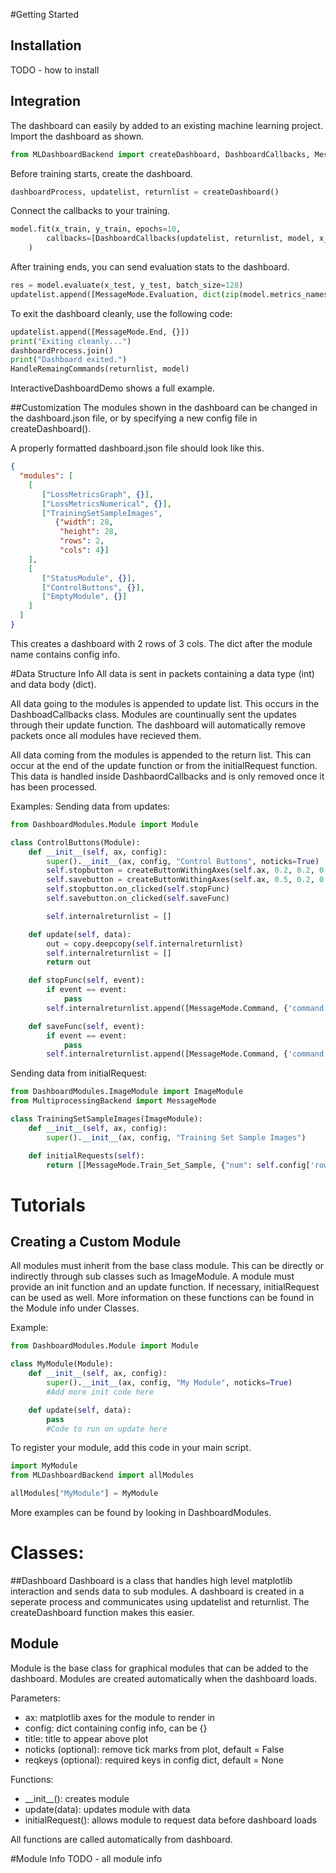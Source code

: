 #Getting Started
## Installation
TODO - how to install

## Integration
The dashboard can easily by added to an existing machine learning project.
Import the dashboard as shown.
```python
from MLDashboardBackend import createDashboard, DashboardCallbacks, MessageMode, HandleRemaingCommands
```

Before training starts, create the dashboard.
```python
dashboardProcess, updatelist, returnlist = createDashboard()
```

Connect the callbacks to your training.
```python
model.fit(x_train, y_train, epochs=10,
        callbacks=[DashboardCallbacks(updatelist, returnlist, model, x_train, y_train, x_test, y_test)]
    )
```

After training ends, you can send evaluation stats to the dashboard.
```python
res = model.evaluate(x_test, y_test, batch_size=128)
updatelist.append([MessageMode.Evaluation, dict(zip(model.metrics_names, res))])
```

To exit the dashboard cleanly, use the following code:
```python
updatelist.append([MessageMode.End, {}])
print("Exiting cleanly...")
dashboardProcess.join()
print("Dashboard exited.")
HandleRemaingCommands(returnlist, model)
```

InteractiveDashboardDemo shows a full example.

##Customization
The modules shown in the dashboard can be changed in the dashboard.json file, or by specifying a new config file
in createDashboard().

A properly formatted dashboard.json file should look like this.
```json
{
  "modules": [
    [
       ["LossMetricsGraph", {}],
       ["LossMetricsNumerical", {}],
       ["TrainingSetSampleImages",
          {"width": 28,
           "height": 28,
           "rows": 2,
           "cols": 4}]
    ],
    [
       ["StatusModule", {}],
       ["ControlButtons", {}],
       ["EmptyModule", {}]
    ]
  ]
}
```
This creates a dashboard with 2 rows of 3 cols. The dict after the module name contains config info.

#Data Structure Info
All data is sent in packets containing a data type (int) and data body (dict).

All data going to the modules is appended to update list. This occurs in the DashboadCallbacks class.
Modules are countinually sent the updates through their update function. The dashboard will 
automatically remove packets once all modules have recieved them.

All data coming from the modules is appended to the return list. This can occur
at the end of the update function or from the initialRequest function. This data is handled inside DashbaordCallbacks
and is only removed once it has been processed.

Examples:
Sending data from updates:
```python
from DashboardModules.Module import Module

class ControlButtons(Module):
    def __init__(self, ax, config):
        super().__init__(ax, config, "Control Buttons", noticks=True)
        self.stopbutton = createButtonWithingAxes(self.ax, 0.2, 0.2, 0.2, 0.1, "Stop Training")
        self.savebutton = createButtonWithingAxes(self.ax, 0.5, 0.2, 0.2, 0.1, "Save Model")
        self.stopbutton.on_clicked(self.stopFunc)
        self.savebutton.on_clicked(self.saveFunc)

        self.internalreturnlist = []

    def update(self, data):
        out = copy.deepcopy(self.internalreturnlist)
        self.internalreturnlist = []
        return out

    def stopFunc(self, event):
        if event == event:
            pass
        self.internalreturnlist.append([MessageMode.Command, {'command': 'stop'}])

    def saveFunc(self, event):
        if event == event:
            pass
        self.internalreturnlist.append([MessageMode.Command, {'command': 'save'}])
```

Sending data from initialRequest:
```python
from DashboardModules.ImageModule import ImageModule
from MultiprocessingBackend import MessageMode

class TrainingSetSampleImages(ImageModule):
    def __init__(self, ax, config):
        super().__init__(ax, config, "Training Set Sample Images")

    def initialRequests(self):
        return [[MessageMode.Train_Set_Sample, {"num": self.config['rows'] * self.config['cols']}]]
```

# Tutorials
## Creating a Custom Module
All modules must inherit from the base class module. This can be directly or indirectly through sub classes such as ImageModule.
A module must provide an init function and an update function. If necessary, initialRequest can be used as well.
More information on these functions can be found in the Module info under Classes.

Example:
```python
from DashboardModules.Module import Module

class MyModule(Module):
    def __init__(self, ax, config):
        super().__init__(ax, config, "My Module", noticks=True)
        #Add more init code here

    def update(self, data):
        pass
        #Code to run on update here
```

To register your module, add this code in your main script.
```python
import MyModule
from MLDashboardBackend import allModules

allModules["MyModule"] = MyModule
```

More examples can be found by looking in DashboardModules.

# Classes:
##Dashboard
Dashboard is a class that handles high level matplotlib interaction and sends data to sub modules.
A dashboard is created in a seperate process and communicates using updatelist
and returnlist. The createDashboard function makes this easier.

## Module
Module is the base class for graphical modules that can be added to the dashboard.
Modules are created automatically when the dashboard loads.

Parameters:
- ax: matplotlib axes for the module to render in
- config: dict containing config info, can be {}
- title: title to appear above plot
- noticks (optional): remove tick marks from plot, default = False
- reqkeys (optional): required keys in config dict, default = None

Functions:
- \_\_init__(): creates module
- update(data): updates module with data
- initialRequest(): allows module to request data before dashboard loads

All functions are called automatically from dashboard.

#Module Info
TODO - all module info